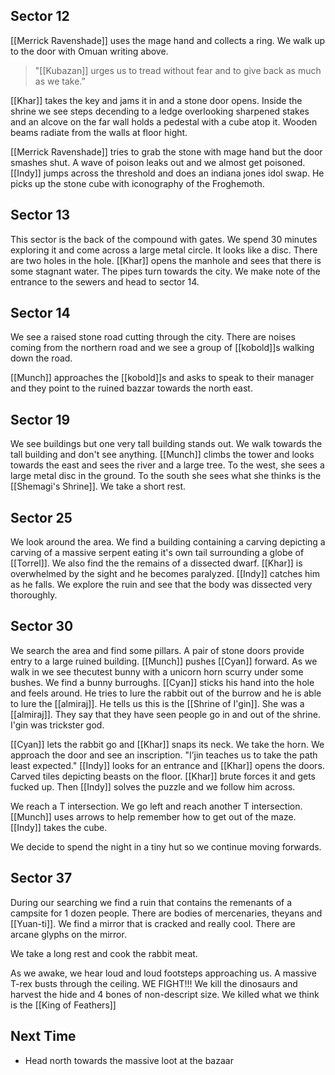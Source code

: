 ## Sector 12

[[Merrick Ravenshade]] uses the mage hand and collects a ring. We walk up to the door with Omuan writing above. 

> "[[Kubazan]] urges us to tread without fear and to give back as much as we take.”

[[Khar]] takes the key and jams it in and a stone door opens. Inside the shrine we see steps decending to a ledge overlooking sharpened stakes and an alcove on the far wall holds a pedestal with a cube atop it. Wooden beams radiate from the walls at floor hight.

[[Merrick Ravenshade]] tries to grab the stone with mage hand but the door smashes shut. A wave of poison leaks out and we almost get poisoned. [[Indy]] jumps across the threshold and does an indiana jones idol swap. He picks up the stone cube with iconography of the Froghemoth.

## Sector 13

This sector is the back of the compound with gates. We spend 30 minutes exploring it and come across a large metal circle. It looks like a disc. There are two holes in the hole. [[Khar]] opens the manhole and sees that there is some stagnant water. The pipes turn towards the city. We make note of the entrance to the sewers and head to sector 14.

## Sector 14

We see a raised stone road cutting through the city. There are noises coming from the northern road and we see a group of [[kobold]]s walking down the road. 

[[Munch]] approaches the [[kobold]]s and asks to speak to their manager and they point to the ruined bazzar towards the north east.

## Sector 19

We see buildings but one very tall building stands out. We walk towards the tall building and don't see anything. [[Munch]] climbs the tower and looks towards the east and sees the river and a large tree. To the west, she sees a large metal disc in the ground. To the south she sees what she thinks is the [[Shemagi's Shrine]]. We take a short rest.

## Sector 25

We look around the area. We find a building containing a carving depicting a carving of a massive serpent eating it's own tail surrounding a globe of [[Torrel]]. We also find the the remains of a dissected dwarf. [[Khar]] is overwhelmed by the sight and he becomes paralyzed. [[Indy]] catches him as he falls. We explore the ruin and see that the body was dissected very thoroughly.

## Sector 30

We search the area and find some pillars. A pair of stone doors provide entry to a large ruined building. [[Munch]] pushes [[Cyan]] forward. As we walk in we see thecutest bunny with a unicorn horn scurry under some bushes. We find a bunny burroughs. [[Cyan]] sticks his hand into the hole and feels around. He tries to lure the rabbit out of the burrow and he is able to lure the [[almiraj]]. He tells us this is the [[Shrine of I'gin]]. She was a [[almiraj]]. They say that they have seen people go in and out of the shrine. I'gin was trickster god.

[[Cyan]] lets the rabbit go and [[Khar]] snaps its neck. We take the horn. We approach the door and see an inscription. "I’jin teaches us to take the path least expected." [[Indy]] looks for an entrance and [[Khar]] opens the doors. Carved tiles depicting beasts on the floor. [[Khar]] brute forces it and gets fucked up. Then [[Indy]] solves the puzzle and we follow him across.

We reach a T intersection. We go left and reach another T intersection. [[Munch]] uses arrows to help remember how to get out of the maze. [[Indy]] takes the cube.

We decide to spend the night in a tiny hut so we continue moving forwards.

## Sector 37

During our searching we find a ruin that contains the remenants of a campsite for 1 dozen people. There are bodies of mercenaries, theyans and [[Yuan-ti]]. We find a mirror that is cracked and really cool. There are arcane glyphs on the mirror.

We take a long rest and cook the rabbit meat.

As we awake, we hear loud and loud footsteps approaching us. A massive T-rex busts through the ceiling. WE FIGHT!!! We kill the dinosaurs and harvest the hide and 4 bones of non-descript size. We killed what we think is the [[King of Feathers]]

## Next Time

- Head north towards the massive loot at the bazaar